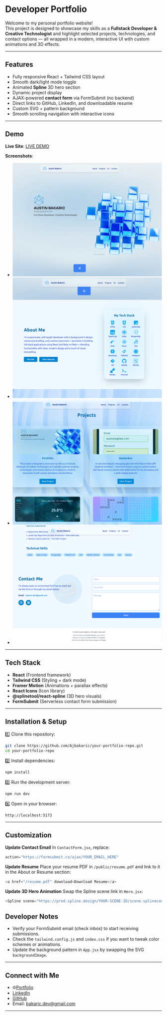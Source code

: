 #  Developer Portfolio

Welcome to my personal portfolio website!  
This project is designed to showcase my skills as a **Fullstack Developer & Creative Technologist** and highlight selected projects, technologies, and contact options — all wrapped in a modern, interactive UI with custom animations and 3D effects.

---

##  Features

- Fully responsive React + Tailwind CSS layout  
- Smooth dark/light mode toggle  
- Animated **Spline** 3D hero section  
- Dynamic project display  
- AJAX-powered **contact form** via FormSubmit (no backend)  
- Direct links to GitHub, LinkedIn, and downloadable resume  
- Custom SVG + pattern background  
- Smooth scrolling navigation with interactive icons

---

## Demo

 **Live Site**: [LIVE DEMO](https://portfolio-x1ib.onrender.com/)

**Screenshots**:
- ![Hero Section Screenshot](/frontend/public/screenshots/hero.png)
- ![About Section Screenshot](/frontend/public/screenshots/about.png)
- ![Projects  Screenshot](frontend/public/screenshots/projects.png)
- ![Contact Form Screenshot](frontend/public/screenshots/contact.png)

---

## Tech Stack

- **React** (Frontend framework)
- **Tailwind CSS** (Styling + dark mode)
- **Framer Motion** (Animations + parallax effects)
- **React Icons** (Icon library)
- **@splinetool/react-spline** (3D hero visuals)
- **FormSubmit** (Serverless contact form submission)

---

## Installation & Setup

1️⃣ Clone this repository:

```bash
git clone https://github.com/Ajbakaric/your-portfolio-repo.git
cd your-portfolio-repo
````

2️⃣ Install dependencies:

```bash
npm install
```

3️⃣ Run the development server:

```bash
npm run dev
```

4️⃣ Open in your browser:

```
http://localhost:5173
```

---

##  Customization

 **Update Contact Email**
In `ContactForm.jsx`, replace:

```js
action="https://formsubmit.co/ajax/YOUR_EMAIL_HERE"
```

**Update Resume**
Place your resume PDF in `/public/resume.pdf` and link to it in the About or Resume section:

```js
<a href="/resume.pdf" download>Download Resume</a>
```

 **Update 3D Hero Animation**
Swap the Spline scene link in `Hero.jsx`:

```js
<Spline scene="https://prod.spline.design/YOUR-SCENE-ID/scene.splinecode" />
```


##  Developer Notes

* Verify your FormSubmit email (check inbox) to start receiving submissions.
* Check the `tailwind.config.js` and `index.css` if you want to tweak color schemes or animations.
* Update the background pattern in `App.jsx` by swapping the SVG `backgroundImage`.

---

##  Connect with Me

* 🌐[Portfolio](https://your-deployed-site.com)
*  [LinkedIn](https://www.linkedin.com/in/austin-bakaric/)
* [GitHub](https://github.com/Ajbakaric)
*  Email: [bakaric.dev@gmail.com](mailto:bakaric.dev@gmail.com)

---
